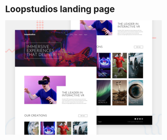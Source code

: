# Loopstudios landing page

![Design preview for the Loopstudios landing page coding challenge](./design/desktop-preview.jpg)
